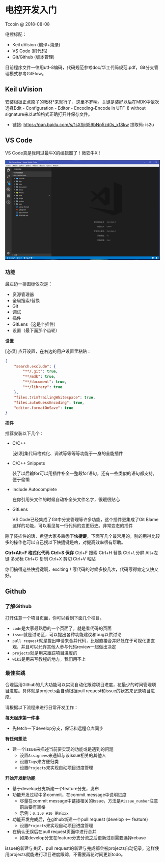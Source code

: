 # 电控开发入门

Tccoin @ 2018-08-08

电控标配：

- Keil uVision (编译+烧录)
- VS Code (码代码)
- Git/Github (版本管理)

目前程序文件一律用utf-8编码，代码规范参考doc/华工代码规范.pdf，Git分支管理模式参考GitFlow。

## Keil uVision

安装根据正点原子的教材*来就行了，这里不罗嗦。关键是装好以后在MDK中依次选择Edit - Configuration - Editor - Encoding-Encode in UTF-8 without signature来以utf8格式正确打开并保存文件。 

* 链接: https://pan.baidu.com/s/1sXSji659bNp5zd0s_x18kw 提取码: is2u

## VS Code

VS Code真是我用过最牛X的编辑器了！微软牛X！


![](../image/vscode.png)


### 功能

最左边一排图标依次是：

- 资源管理器
- 全局搜索/替换
- Git
- 调试
- 插件
- GitLens（这是个插件）
- 设置（最下面那个齿轮）

**设置**

[必须] 点开设置，在右边的用户设置里粘贴：

```json
{
    "search.exclude": {
        "**/.git": true,
        "**/mdk": true,
        "**/document": true,
        "**/library": true
    },
    "files.trimTrailingWhitespace": true,
    "files.autoGuessEncoding": true,
    "editor.formatOnSave": true
}
```

**插件**

推荐安装以下几个：

- C/C++ 

  [必须]集代码格式化、调试等等等等功能于一身的全能插件

- C/C++ Snippets

  装了以后输for可以用插件补全一整段for语句，还有一些类似的语句都支持，便于偷懒

- Include Autocomplete

  在你引用头文件的时候自动补全头文件名字，很暖很贴心

- GitLens

  VS Code已经集成了Git中分支管理等许多功能，这个插件更集成了Git Blame这样的功能，可以看见每一行代码的变更历史。非常变态的插件

除了装插件的话，希望大家多熟悉下**快捷键**，下面写几个最常用的，别的用得比较多的操作也可以自己搜以下快捷键是啥，对提高效率很有帮助。

**Ctrl+Alt+F 格式化代码**	**Ctrl+S 保存** Ctrl+F 搜索	Ctrl+H 替换 Ctrl+\ 分屏		Alt+左键 多光标 Ctrl+C 复制	Ctrl+X 剪切	Ctrl+V 粘贴

你们搞得这些快捷键啊，exciting！写代码的时候多按几次，代码写得肯定又快又好。

## Github

### 了解Github

打开任意一个项目页面，你可以看到下面几个栏目。

- `code`是大家最熟悉的一个页面了，就是看代码的页面
- `issue`就是讨论区，可以提出各种功能建议和bug以供讨论
- `pull request`就是提出申请来合并代码，比起直接合并好处在于可视化更直观，并且可以允许其他人参与代码review一起做出决定
- `projects`就是用来跟踪项目进度的
- `wiki`是用来写教程的地方，我们用不上

### 最佳实践

合理运用Github的几大功能可以实现自动化跟踪项目进度，花最少的时间管理项目进度。具体就是projects会自动根据pull request和issue的状态来记录项目进度。

请根据以下流程来进行日常开发工作：

**每天起床第一件事**
- 先fetch一下develop分支，保证和远程仓库同步

**有任何想法**
- 建一个issue来描述当前要实现的功能或是遇到的问题
  - 设置`Assignees`来通知与该issue相关的其他人
  - 设置`Tags`来方便归类
  - 设置`Projects`来实现自动项目进度管理

**开始开发新功能**
- 基于develop分支新建一个feature分支，发布
- 功能开发过程中多commit，在commit message中说明进度
  - 尽量在commit message中链接相关的issue，方法是` #issue_number `注意前后要有空格
  - 示例：`0.1.0 #10 更新xxx`
- 功能开发完成后，在github新建一个pull request (develop <-- feature)
  - 设置`Projects`来实现自动项目进度管理
- 在确认无误后在pull request页面中进行合并
  - 如果develop分支在feature分支分流之后更新过则需要选择rebase

issue的新建与关闭、pull request的新建与完成都会被projects自动记录，这样使用projects就能进行项目进度跟踪，不需要再花时间更新todo。
